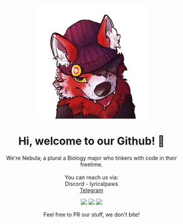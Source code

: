 <!--
- 🔭 I’m currently working on ...
- 🌱 I’m currently learning ...
- 👯 I’m looking to collaborate on ...
- 🤔 I’m looking for help with ...
- 💬 Ask me about ...
- 📫 How to reach me: ...
- 😄 Pronouns: ...
- ⚡ Fun fact: ...
-->
<p align="center">
  <img src="Nebula_Miko_bgless.png" width="300" height="300">
</p>
<h1 align="center">Hi, welcome to our Github! 👋</h1>
<p align="center">
	We're Nebula; a plural a Biology major who tinkers with code in their freetime.<br>
	<br>
	You can reach us via:<br>
 	Discord - lyricalpaws<br>
 	<a href="https://t.me/lyricalpaws">Telegram</a>

<p align="center">
	<img src="https://forthebadge.com/images/badges/built-with-science.png">
	<img src="https://forthebadge.com/images/badges/it-works-dont-know-how.png">
	<img src="https://forthebadge.com/images/badges/contains-tasty-spaghetti-code.png">
</p>

<p align="center">
	Feel free to PR our stuff, we don't bite!
</p>
